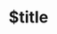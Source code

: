 ---
title: $title
second_title: Aspose.Finance for .NET API Reference
description: $description
type: docs
weight: $weight
url: /hi/net/$ref/
---